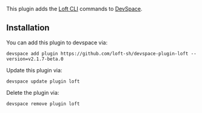 This plugin adds the [Loft CLI](https://github.com/loft-sh/loft) commands to [DevSpace](https://github.com/loft-sh/devspace). 

## Installation

You can add this plugin to devspace via:
```
devspace add plugin https://github.com/loft-sh/devspace-plugin-loft --version=v2.1.7-beta.0
```

Update this plugin via:
```
devspace update plugin loft
```

Delete the plugin via:
```
devspace remove plugin loft
```
